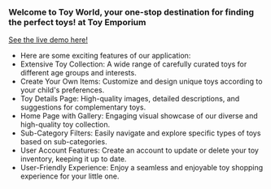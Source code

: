 ### Welcome to Toy World, your one-stop destination for finding the perfect toys! at Toy Emporium 
[See the live demo here!]()

* Here are some exciting features of our application:
* Extensive Toy Collection: A wide range of carefully curated toys for different age groups and interests.
* Create Your Own Items: Customize and design unique toys according to your child's preferences.
* Toy Details Page: High-quality images, detailed descriptions, and suggestions for complementary toys.
* Home Page with Gallery: Engaging visual showcase of our diverse and high-quality toy collection.
* Sub-Category Filters: Easily navigate and explore specific types of toys based on sub-categories.
* User Account Features: Create an account to update or delete your toy inventory, keeping it up to date.
* User-Friendly Experience: Enjoy a seamless and enjoyable toy shopping experience for your little one.